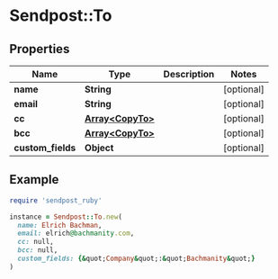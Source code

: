 # Sendpost::To

## Properties

| Name | Type | Description | Notes |
| ---- | ---- | ----------- | ----- |
| **name** | **String** |  | [optional] |
| **email** | **String** |  | [optional] |
| **cc** | [**Array&lt;CopyTo&gt;**](CopyTo.md) |  | [optional] |
| **bcc** | [**Array&lt;CopyTo&gt;**](CopyTo.md) |  | [optional] |
| **custom_fields** | **Object** |  | [optional] |

## Example

```ruby
require 'sendpost_ruby'

instance = Sendpost::To.new(
  name: Elrich Bachman,
  email: elrich@bachmanity.com,
  cc: null,
  bcc: null,
  custom_fields: {&quot;Company&quot;:&quot;Bachmanity&quot;}
)
```

